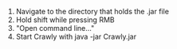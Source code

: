 
1. Navigate to the directory that holds the .jar file
2. Hold shift while pressing RMB
3. "Open command line..."
4. Start Crawly with java -jar Crawly.jar
